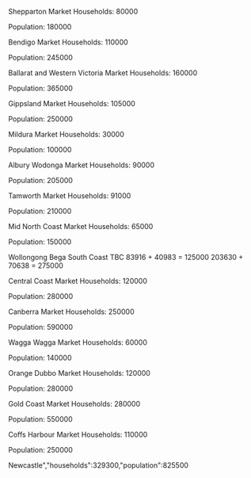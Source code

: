 Shepparton Market
Households: 80000     

Population: 180000


Bendigo Market 
Households: 110000

Population: 245000


Ballarat and Western Victoria Market
Households: 160000

Population: 365000


Gippsland Market
Households: 105000

Population: 250000


Mildura Market
Households: 30000

Population: 100000



Albury Wodonga Market 
Households: 90000

Population: 205000



Tamworth Market 
Households: 91000

Population: 210000



Mid North Coast Market
Households: 65000

Population: 150000



Wollongong Bega South Coast TBC
83916 + 40983 = 125000
203630 + 70638 = 275000


Central Coast Market
Households: 120000 

Population: 280000



Canberra Market
Households: 250000

Population: 590000



Wagga Wagga Market
Households: 60000

Population: 140000



Orange Dubbo Market
Households: 120000

Population: 280000



Gold Coast Market
Households: 280000

Population: 550000



Coffs Harbour Market
Households: 110000

Population: 250000 

Newcastle","households":329300,"population":825500